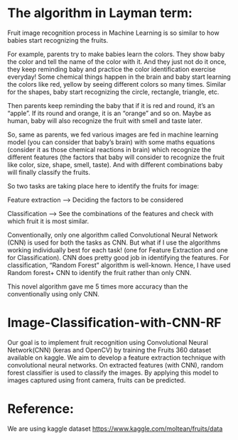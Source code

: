 # The algorithm in Layman term:

Fruit image recognition process in Machine Learning is so similar to how babies start recognizing the fruits. 

For example, parents try to make babies learn the colors. They show baby the color and tell the name of the color with it. And they just not do it once, they keep reminding baby and practice the color identification exercise everyday! Some chemical things happen in the brain and baby start learning the colors like red, yellow by seeing different colors so many times. Similar for the shapes, baby start recognizing the circle, rectangle, triangle, etc. 

Then parents keep reminding the baby that if it is red and round, it’s an “apple”. If its round and orange, it is an “orange” and so on. Maybe as human, baby will also recognize the fruit with smell and taste later.

So, same as parents, we fed various images are fed in machine learning model (you can consider that baby’s brain) with some maths equations (consider it as those chemical reactions in brain) which recognize the different features (the factors that baby will consider to recognize the fruit like color, size, shape, smell, taste). And with different combinations baby will finally classify the fruits.

So two tasks are taking place here to identify the fruits for image:

Feature extraction --> Deciding the factors to be considered

Classification --> See the combinations of the features and check with which fruit it is most similar.

Conventionally, only one algorithm called Convolutional Neural Network (CNN) is used for both the tasks as CNN. But what if I use the algorithms working individually best for each task! (one for Feature Extraction and one for Classification).  CNN does pretty good job in identifying the features. For classification, “Random Forest” algorithm is well-known. Hence, I have used Random forest+ CNN to identify the fruit rather than only CNN. 

This novel algorithm gave me 5 times more accuracy than the conventionally using only CNN.




# Image-Classification-with-CNN-RF

Our goal is to implement fruit recognition using Convolutional Neural Network(CNN) (keras and OpenCV) by training the Fruits 360 dataset available on kaggle. We aim to develop a feature extraction technique with convolutional neural networks. On extracted features (with CNN), random forest classifier is used to classify the images. By applying this model to images captured using front camera, fruits can be predicted. 

# Reference:
We are using kaggle dataset https://www.kaggle.com/moltean/fruits/data
